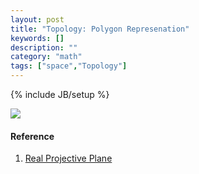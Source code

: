 ```yaml
---
layout: post
title: "Topology: Polygon Represenation"
keywords: []
description: ""
category: "math"
tags: ["space","Topology"]
---
```

{% include JB/setup %}

<img src="{{IMAGE_PATH}}/math-space-topology-polygon-representation.png" />


#### Reference
1. [Real Projective Plane](https://en.wikipedia.org/wiki/Real_projective_plane#:~:text=have%20been%20false.-,The%20projective%20sphere,required%20of%20a%20projective%20plane%3A&text=any%20two%20distinct%20pairs%20of,on%20a%20single%20great%20circle.)
